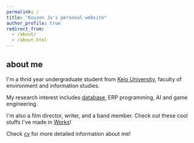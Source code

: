 ```yaml
---
permalink: /
title: "Kouzen Jo's personal website"
author_profile: true
redirect_from: 
  - /about/
  - /about.html
---
```


about me
------
I'm a thrid year undergraduate student from [Keio University](https://www.keio.ac.jp/ja), faculty of environment and information studies.

My research interest includes [database](https://www.jasso.go.jp/ryugaku/scholarship_j/shoreihi/index.html), ERP programming, AI and game engineering.

I'm also a film director, writer, and a band member. Check out these cool stuffs I've made in [Works](/works/)!

Check [cv](/cv/) for more detailed information about me!

